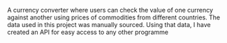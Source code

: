 A currency converter where users can check the value of one currency against another using prices of commodities from different countries. The data used in this project was manually sourced. Using that data, I have created an API for easy access to any other programme
